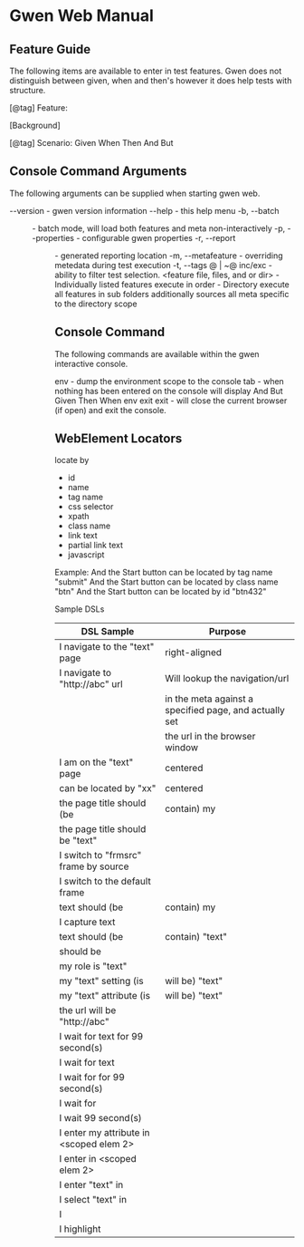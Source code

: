 Gwen Web Manual
=============================

Feature Guide 
-------------
The following items are available to enter in test features.  Gwen does not distinguish 
between given, when and then's however it does help tests with structure.

[@tag]
Feature:

[Background]

[@tag]
Scenario:
 Given <expression>
  When <expression>
  Then <expression>
   And <expression>
   But <expression>


Console Command Arguments 
-------------------------
The following arguments can be supplied when starting gwen web.

--version					-	gwen version information
--help						-	this help menu
-b, --batch	<dir>			-	batch mode, will load both features and meta non-interactively
-p, --properties <file> 	-	configurable gwen properties
-r, --report <dir>			-	generated reporting location
-m, --metafeature <file>	-	overriding metedata during test execution
-t, --tags @ | ~@ inc/exc	-	ability to filter test selection.
<feature file, files, and 
   or dir>					-	Individually listed features
   								execute in order
   							-	Directory
   								execute all features in sub folders
   								additionally sources all meta
   								specific to the directory scope
   								
Console Command
---------------   								
The following commands are available within the gwen interactive console.

env							-	dump the environment scope to the console
tab							-	when nothing has been entered on the console will display
								And     But     Given   Then    When    env     exit
exit						-	will close the current browser (if open) and exit the console.

WebElement Locators
-----------------
locate by
-	id
-	name
-	tag name
-	css selector
-	xpath
-	class name
-	link text
-	partial link text
-	javascript

Example:		And the Start button can be located by tag name "submit"
				And the Start button can be located by class name "btn"
				And the Start button can be located by id "btn432"


Sample DSLs

| DSL Sample       | Purpose 	|
| ------------- |-------------|
| I navigate to the "text" page 		 					| right-aligned |
| I navigate to "http://abc" url							| Will lookup the navigation/url |
|															| in the meta against a specified page, and actually set | 
|															| the url in the browser window |
| I am on the "text" page									| centered      |
| <scoped elem> can be located by <locator> "xx"			| centered      |
| the page title should (be|contain) my <scoped var>
| the page title should be "text"
| I switch to "frmsrc" frame by source
| I switch to the default frame
| <scoped elem> text should (be|contain) my <scoped var>
| I capture <scoped elem> text
| <scoped elem> text should (be|contain) "text"
| <scoped elem> should be <actionA>
| my role is "text"
| my "text" setting (is|will be) "text"
| my "text" attribute (is|will be) "text"
| the url will be "http://abc"
| I wait for <scoped elem> text for 99 second(s)
| I wait for <scoped elem> text
| I wait for <scoped elem> for 99 second(s)
| I wait for <scoped elem>
| I wait 99 second(s)
| I enter my <scoped elem> attribute in <scoped elem 2>
| I enter <scoped elem> in <scoped elem 2>
| I enter "text" in <scoped elem>
| I select "text" in <scoped elem>
| I <actionB> <scoped elem>
| I highlight <scoped elem>


